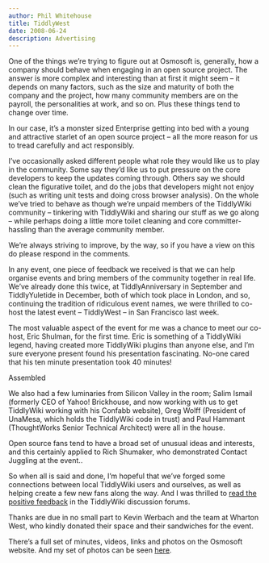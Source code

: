 ```yaml
---
author: Phil Whitehouse
title: TiddlyWest
date: 2008-06-24
description: Advertising
---
```

One of the things we’re trying to figure out at Osmosoft is, generally, how a company should behave when engaging in an open source project. The answer is more complex and interesting than at first it might seem – it depends on many factors, such as the size and maturity of both the company and the project, how many community members are on the payroll, the personalities at work, and so on. Plus these things tend to change over time.

In our case, it’s a monster sized Enterprise getting into bed with a young and attractive starlet of an open source project – all the more reason for us to tread carefully and act responsibly.

I’ve occasionally asked different people what role they would like us to play in the community. Some say they’d like us to put pressure on the core developers to keep the updates coming through. Others say we should clean the figurative toilet, and do the jobs that developers might not enjoy (such as writing unit tests and doing cross browser analysis). On the whole we’ve tried to behave as though we’re unpaid members of the TiddlyWiki community – tinkering with TiddlyWiki and sharing our stuff as we go along – while perhaps doing a little more toilet cleaning and core committer-hassling than the average community member.

We’re always striving to improve, by the way, so if you have a view on this do please respond in the comments.

In any event, one piece of feedback we received is that we can help organise events and bring members of the community together in real life. We’ve already done this twice, at TiddlyAnniversary in September and TiddlyYuletide in December, both of which took place in London, and so, continuing the tradition of ridiculous event names, we were thrilled to co-host the latest event – TiddlyWest – in San Francisco last week.

The most valuable aspect of the event for me was a chance to meet our co-host, Eric Shulman, for the first time. Eric is something of a TiddlyWiki legend, having created more TiddlyWiki plugins than anyone else, and I’m sure everyone present found his presentation fascinating. No-one cared that his ten minute presentation took 40 minutes!

Assembled

We also had a few luminaries from Silicon Valley in the room; Salim Ismail (formerly CEO of Yahoo! Brickhouse, and now working with us to get TiddlyWiki working with his Confabb website), Greg Wolff (President of UnaMesa, which holds the TiddlyWiki code in trust) and Paul Hammant (ThoughtWorks Senior Technical Architect) were all in the house.

Open source fans tend to have a broad set of unusual ideas and interests, and this certainly applied to Rich Shumaker, who demonstrated Contact Juggling at the event..

So when all is said and done, I’m hopeful that we’ve forged some connections between local TiddlyWiki users and ourselves, as well as helping create a few new fans along the way. And I was thrilled to [read the positive feedback](http://groups.google.com/group/TiddlyWiki/browse_thread/thread/c0d310da3970f359/e93cc819161edb18) in the TiddlyWiki discussion forums.

Thanks are due in no small part to Kevin Werbach and the team at Wharton West, who kindly donated their space and their sandwiches for the event.

There’s a full set of minutes, videos, links and photos on the Osmosoft website. And my set of photos can be seen [here](http://www.flickr.com/photos/philliecasablanca/sets/72157605702488607/).
